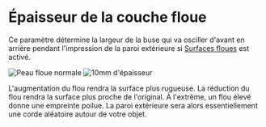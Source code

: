 Épaisseur de la couche floue
====

Ce paramètre détermine la largeur de la buse qui va osciller d'avant en arrière pendant l'impression de la paroi extérieure si [Surfaces floues](./magic_fuzzy_skin_enabled.md) est activé.

![Peau floue normale](../../../articles/images/magic_fuzzy_skin_photo.jpg)
![10mm d'épaisseur](../../../articles/images/magic_fuzzy_skin_thickness.jpg)

L'augmentation du flou rendra la surface plus rugueuse. La réduction du flou rendra la surface plus proche de l'original. À l'extrême, un flou élevé donne une empreinte poilue. La paroi extérieure sera alors essentiellement une corde aléatoire autour de votre objet.
